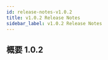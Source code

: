 ```yaml
---
id: release-notes-v1.0.2
title: v1.0.2 Release Notes
sidebar_label: v1.0.2 Release Notes
---
```


## 概要 1.0.2
